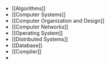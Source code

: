 - [[Algorithms]]
- [[Computer Systems]]
- [[Computer Organization and Design]]
- [[Computer Networks]]
- [[Operating System]]
- [[Distributed Systems]]
- [[Database]]
- [[Compiler]]
-